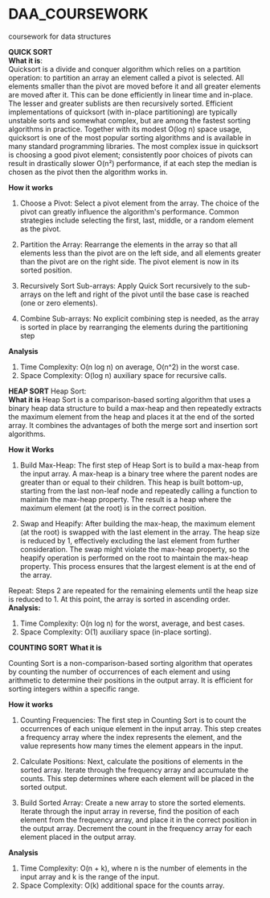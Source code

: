 # DAA_COURSEWORK
coursework for data structures<br>

**QUICK SORT**<br>
**What it is**:<br>
Quicksort is a divide and conquer algorithm which relies on a partition operation: to partition an array an element called a pivot is selected. All elements smaller than the pivot are moved before it and all greater elements are moved after it. This can be done efficiently in linear time and in-place. The lesser and greater sublists are then recursively sorted. Efficient implementations of quicksort (with in-place partitioning) are typically unstable sorts and somewhat complex, but are among the fastest sorting algorithms in practice. Together with its modest O(log n) space usage, quicksort is one of the most popular sorting algorithms and is available in many standard programming libraries. The most complex issue in quicksort is choosing a good pivot element; consistently poor choices of pivots can result in drastically slower O(n²) performance, if at each step the median is chosen as the pivot then the algorithm works in.<br>

**How it works**<br>
1. Choose a Pivot: Select a pivot element from the array. The choice of the pivot can greatly influence the algorithm's performance. Common strategies include selecting the first, last, middle, or a random element as the pivot.<br>

2. Partition the Array: Rearrange the elements in the array so that all elements less than the pivot are on the left side, and all elements greater than the pivot are on the right side. The pivot element is now in its sorted position.<br>

3. Recursively Sort Sub-arrays: Apply Quick Sort recursively to the sub-arrays on the left and right of the pivot until the base case is reached (one or zero elements).<br>

4. Combine Sub-arrays: No explicit combining step is needed, as the array is sorted in place by rearranging the elements during the partitioning step<br>

**Analysis**
1. Time Complexity: O(n log n) on average, O(n^2) in the worst case.<br>
2. Space Complexity: O(log n) auxiliary space for recursive calls.<br>

**HEAP SORT**
Heap Sort:<br>
**What it is**
Heap Sort is a comparison-based sorting algorithm that uses a binary heap data structure to build a max-heap and then repeatedly extracts the maximum element from the heap and places it at the end of the sorted array. It combines the advantages of both the merge sort and insertion sort algorithms.<br>

**How it Works**<br>

1. Build Max-Heap: The first step of Heap Sort is to build a max-heap from the input array. A max-heap is a binary tree where the parent nodes are greater than or equal to their children. This heap is built bottom-up, starting from the last non-leaf node and repeatedly calling a function to maintain the max-heap property. The result is a heap where the maximum element (at the root) is in the correct position.<br>

2. Swap and Heapify: After building the max-heap, the maximum element (at the root) is swapped with the last element in the array. The heap size is reduced by 1, effectively excluding the last element from further consideration. The swap might violate the max-heap property, so the heapify operation is performed on the root to maintain the max-heap property. This process ensures that the largest element is at the end of the array.<br>

Repeat: Steps 2 are repeated for the remaining elements until the heap size is reduced to 1. At this point, the array is sorted in ascending order.<br>
**Analysis:**

1. Time Complexity: O(n log n) for the worst, average, and best cases.
2. Space Complexity: O(1) auxiliary space (in-place sorting).

**COUNTING SORT**
**What it is**

Counting Sort is a non-comparison-based sorting algorithm that operates by counting the number of occurrences of each element and using arithmetic to determine their positions in the output array. It is efficient for sorting integers within a specific range.

**How it works**

1. Counting Frequencies: The first step in Counting Sort is to count the occurrences of each unique element in the input array. This step creates a frequency array where the index represents the element, and the value represents how many times the element appears in the input.

2. Calculate Positions: Next, calculate the positions of elements in the sorted array. Iterate through the frequency array and accumulate the counts. This step determines where each element will be placed in the sorted output.

3. Build Sorted Array: Create a new array to store the sorted elements. Iterate through the input array in reverse, find the position of each element from the frequency array, and place it in the correct position in the output array. Decrement the count in the frequency array for each element placed in the output array.

**Analysis**
1. Time Complexity: O(n + k), where n is the number of elements in the input array and k is the range of the input.
2. Space Complexity: O(k) additional space for the counts array.







